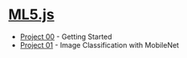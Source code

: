 # [ML5.js](https://ml5js.org/)

- [Project 00](./ml5/p00.md) - Getting Started
- [Project 01](./ml5/p01.md) - Image Classification with MobileNet

